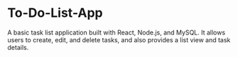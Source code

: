 # To-Do-List-App
A basic task list application built with React, Node.js, and MySQL. It allows users to create, edit, and delete tasks, and also provides a list view and task details.
